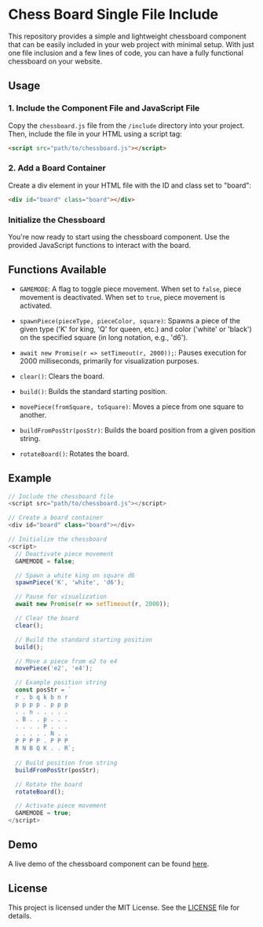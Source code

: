 # Chess Board Single File Include

This repository provides a simple and lightweight chessboard component that can be easily included in your web project with minimal setup. With just one file inclusion and a few lines of code, you can have a fully functional chessboard on your website.

## Usage

### 1. Include the Component File and JavaScript File

Copy the `chessboard.js` file from the `/include` directory into your project. Then, include the file in your HTML using a script tag:
```html
<script src="path/to/chessboard.js"></script>
```

### 2. Add a Board Container

Create a div element in your HTML file with the ID and class set to "board":
```html
<div id="board" class="board"></div>
```

### Initialize the Chessboard

You're now ready to start using the chessboard component. Use the provided JavaScript functions to interact with the board.

## Functions Available

- `GAMEMODE`: A flag to toggle piece movement. When set to `false`, piece movement is deactivated. When set to `true`, piece movement is activated.

- `spawnPiece(pieceType, pieceColor, square)`: Spawns a piece of the given type ('K' for king, 'Q' for queen, etc.) and color ('white' or 'black') on the specified square (in long notation, e.g., 'd6').

- `await new Promise(r => setTimeout(r, 2000));`: Pauses execution for 2000 milliseconds, primarily for visualization purposes.

- `clear()`: Clears the board.

- `build()`: Builds the standard starting position.

- `movePiece(fromSquare, toSquare)`: Moves a piece from one square to another.

- `buildFromPosStr(posStr)`: Builds the board position from a given position string.

- `rotateBoard()`: Rotates the board.

## Example

```javascript
// Include the chessboard file
<script src="path/to/chessboard.js"></script>

// Create a board container
<div id="board" class="board"></div>

// Initialize the chessboard
<script>
  // Deactivate piece movement
  GAMEMODE = false;

  // Spawn a white king on square d6
  spawnPiece('K', 'white', 'd6');

  // Pause for visualization
  await new Promise(r => setTimeout(r, 2000));

  // Clear the board
  clear();

  // Build the standard starting position
  build();

  // Move a piece from e2 to e4
  movePiece('e2', 'e4');

  // Example position string
  const posStr = `
  r . b q k b n r 
  p p p p . p p p 
  . . n . . . . . 
  . B . . p . . . 
  . . . . P . . . 
  . . . . . N . . 
  P P P P . P P P 
  R N B Q K . . R`;
  
  // Build position from string
  buildFromPosStr(posStr);

  // Rotate the board
  rotateBoard();

  // Activate piece movement
  GAMEMODE = true;
</script>
```

## Demo

A live demo of the chessboard component can be found [here](https://kosher-code.github.io/chess-board-single-file-include/).

## License

This project is licensed under the MIT License. See the [LICENSE](LICENSE) file for details.

